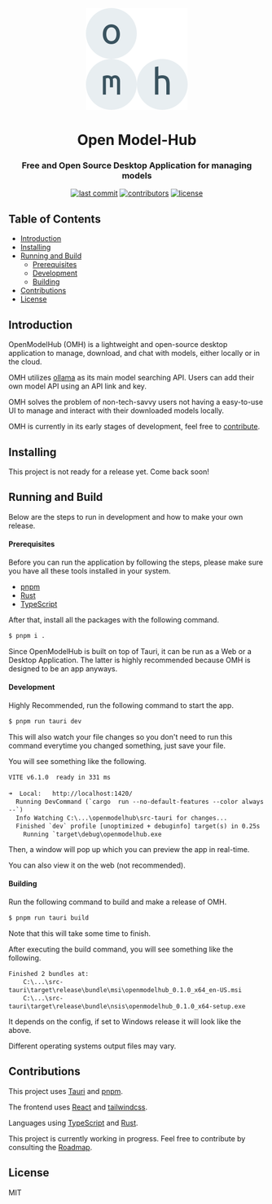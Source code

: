 <div id="openmodelhub-logo" align="center">
  <br />
  <img src="./public/omhlogo.svg" alt="OMH Logo" width="200"/>
  <h1>Open Model-Hub</h1>
  <h3>Free and Open Source Desktop Application for managing models</h3>
</div>

<div id="badges" align="center">

[![last commit](https://img.shields.io/github/last-commit/OpenModelHub/openmodelhub)](https://github.com/OpenModelHub/openmodelhub/commits)
[![contributors](https://img.shields.io/github/contributors/OpenModelHub/openmodelhub)](https://github.com/OpenModelHub/openmodelhub/contributors)
[![license](https://img.shields.io/github/license/OpenModelHub/openmodelhub.svg)](https://github.com/OpenModelHub/openmodelhub/blob/master/LICENSE)

</div>


## Table of Contents

- [Introduction](#introduction)
- [Installing](#installing)
- [Running and Build](#running-and-build)
  - [Prerequisites](#prerequisites)
  - [Development](#development)
  - [Building](#building)
- [Contributions](#contributions)
- [License](#license)

## Introduction

OpenModelHub (OMH) is a lightweight and open-source desktop application to manage, download, and chat with models, either locally or in the cloud.

OMH utilizes [ollama](https://ollama.com) as its main model searching API. Users can add their own model API using an API link and key.

OMH solves the problem of non-tech-savvy users not having a easy-to-use UI to manage and interact with their downloaded models locally.

OMH is currently in its early stages of development, feel free to [contribute](#contributions).

## Installing

This project is not ready for a release yet. Come back soon!

## Running and Build

Below are the steps to run in development and how to make your own release. 

#### Prerequisites

Before you can run the application by following the steps, please make sure you have all these tools installed in your system.
- [pnpm](https://pnpm.io/)
- [Rust](https://www.rust-lang.org/)
- [TypeScript](https://www.typescriptlang.org/)

After that, install all the packages with the following command.
```sh
$ pnpm i .
```

Since OpenModelHub is built on top of Tauri, it can be run as a Web or a Desktop Application. The latter is highly recommended because OMH is designed to be an app anyways.  

#### Development

Highly Recommended, run the following command to start the app.
```sh
$ pnpm run tauri dev
```
This will also watch your file changes so you don't need to run this command everytime you changed something, just save your file.

You will see something like the following.
```
VITE v6.1.0  ready in 331 ms

➜  Local:   http://localhost:1420/
  Running DevCommand (`cargo  run --no-default-features --color always --`)
  Info Watching C:\...\openmodelhub\src-tauri for changes...
  Finished `dev` profile [unoptimized + debuginfo] target(s) in 0.25s
    Running `target\debug\openmodelhub.exe
```
Then, a window will pop up which you can preview the app in real-time.

You can also view it on the web (not recommended).

#### Building

Run the following command to build and make a release of OMH.
```sh
$ pnpm run tauri build
```
Note that this will take some time to finish.

After executing the build command, you will see something like the following.

```
Finished 2 bundles at:
    C:\...\src-tauri\target\release\bundle\msi\openmodelhub_0.1.0_x64_en-US.msi
    C:\...\src-tauri\target\release\bundle\nsis\openmodelhub_0.1.0_x64-setup.exe
```
It depends on the config, if set to Windows release it will look like the above.

Different operating systems output files may vary.

## Contributions

This project uses [Tauri](https://tauri.app/) and [pnpm](https://pnpm.io/).

The frontend uses [React](https://react.dev/) and [tailwindcss](https://tailwindcss.com/).

Languages using [TypeScript](https://www.typescriptlang.org/) and [Rust](https://www.rust-lang.org/).

This project is currently working in progress. Feel free to contribute by consulting the [Roadmap](https://github.com/orgs/OpenModelHub/projects/1/views/4).

## License

MIT
